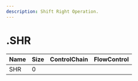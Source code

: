 ```yaml
---
description: Shift Right Operation.
---
```


# .SHR

| Name | Size | ControlChain | FlowControl |
| :--- | :--- | :--- | :--- |
| SHR | 0 |  |  |
